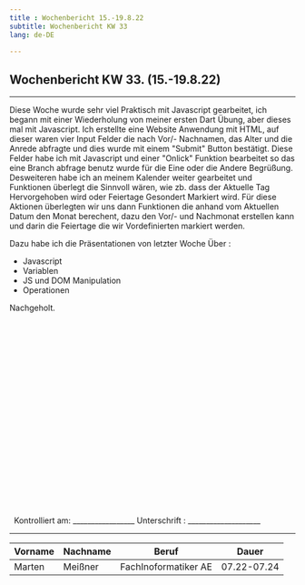 ```yaml
---
title : Wochenbericht 15.-19.8.22
subtitle: Wochenbericht KW 33
lang: de-DE

---
```


## Wochenbericht KW 33. (15.-19.8.22)
---
Diese Woche wurde sehr viel Praktisch mit Javascript gearbeitet, ich begann mit einer Wiederholung von meiner ersten Dart Übung, aber dieses mal mit Javascript. Ich erstellte eine Website Anwendung mit HTML, auf dieser waren vier Input Felder die nach Vor/- Nachnamen, das Alter und die Anrede abfragte und dies wurde mit einem "Submit" Button bestätigt. Diese Felder habe ich mit Javascript und einer "Onlick" Funktion bearbeitet so das eine Branch abfrage benutz wurde für die Eine oder  die Andere Begrüßung.
Desweiteren habe ich an meinem Kalender weiter gearbeitet und Funktionen überlegt die Sinnvoll wären, wie zb. dass der Aktuelle Tag Hervorgehoben wird oder Feiertage Gesondert Markiert wird.
Für diese Aktionen überlegten wir uns dann Funktionen die anhand vom Aktuellen Datum den Monat berechent, dazu den Vor/- und Nachmonat erstellen kann und darin die Feiertage die wir Vordefinierten markiert werden.

Dazu habe ich die Präsentationen von letzter Woche Über :
 - Javascript
 - Variablen
 - JS und DOM Manipulation
 - Operationen

Nachgeholt.
&nbsp;
\
\
\
\
\
\
\
\
\
\
\
\
\
\
\
\
\
\
\
\
\
\
&nbsp;
Kontrolliert am: _________________   Unterschrift  : ____________________

---

| Vorname | Nachname | Beruf | Dauer |
|---|---|---|---|
|Marten| Meißner|FachInoformatiker AE|07.22-07.24|